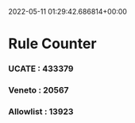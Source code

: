 2022-05-11 01:29:42.686814+00:00
# Rule Counter 
 ### UCATE : 433379

 ### Veneto : 20567

 ### Allowlist : 13923